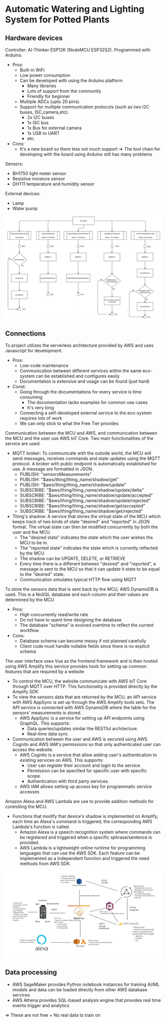 # Automatic Watering and Lighting System for Potted Plants

## Hardware devices

Controller: AI-Thinker ESP12K (NodeMCU ESP32S2). Programmed with Arduino.
+ Pros:
    + Built-in WiFi
    + Low power consumption
    + Can be developed with using the Arduino platform
        + Many libraries
        + Lots of support from the community
        + Friendly for beginner
    + Multiple ADCs (upto 20 pins).
    + Support for multiple communication protocols (such as two I2C buses, ISC,camera,etc).
        + 2x I2C buses
        + 1x ISC bus
        + 1x Bus for external camera
        + 1x USB to UART
        + etc.
+ Cons:
    + It's a new board so there less not much support => The tool chain for developing with the board using Arduino still has many problems

Sensors:
+ BH1750 light meter sensor
+ Resistive moisture sensor
+ DHT11 temperature and humidity sensor

External devices:
+ Lamp
+ Water pump

![MCUFlow](MCUFlow.png)

## Connections

To project utilizes the serverless architecture provided by AWS and uses Javascript for development.
+ Pros:
    + Low-code maintenance
    + Communication between different services within the same eco-system can be established and configures easily
    + Documentation is extensive and usage can be found (just hard)
+ Const:
    + Going through the documentations for every service is time consuming
        + The documentation lacks examples for common use cases
        + It's very long
    + Connecting a self-developed external service to the eco-system requires lots of work
    + We can only stick to what the Free Tier provides

Communication between the MCU and AWS, and communication between the MCU and the user use AWS IoT Core. Two main functionalities of the service are used:
+ MQTT broker: To communicate with the outside world, the MCU will send messages, receives commands and state updates using the MQTT protocol. A broker with public endpoint is automatically established for use. A message are formatted in JSON.
    + PUBLISH: "sensorsMeasurements"
    + PUBLISH: "$aws/thing/thing_name/shadow/get"
    + PUBLISH: "$aws/thing/thing_name/shadow/update"
    + SUBSCRIBE: "$aws/thing/thing_name/shadow/update/delta"
    + SUBSCRIBE: "$aws/thing/thing_name/shadow/update/accepted"
    + SUBSCRIBE: "$aws/thing/thing_name/shadow/update/rejected"
    + SUBSCRIBE: "$aws/thing/thing_name/shadow/get/accepted"
    + SUBSCRIBE: "$aws/thing/thing_name/shadow/get/rejected"
+ Thing's shadow: A service that stores the virtual state of the MCU which keeps track of two kinds of state "desired" and "reported" in JSON format. The virtual state can then be modified concurrently by both the user and the MCU.
    + The "desired state" indicates the state which the user wishes the MCU to be in.
    + The "reported state" indicates the state which is currently reflected by the MCU
    + The shadow can be UPDATE, DELETE, or RETRIEVE
    + Every time there is a different between "desired" and "reported", a message is sent to the MCU so that it can update it state to be equal to the "desired" state.
    + Communication simulates typical HTTP flow using MQTT

To store the sensors data that is sent back by the MCU, AWS DynamoDB is used. This is a NoSQL database and each column and their values are determined by the MCU
+ Pros:
    + High concurrently read/write rate
    + Do not have to spent time designing the database
    + The database "schema" is evolved overtime to reflect the current workflow
+ Cons:
    + Database schema can become messy if not planned carefully
    + Client code must handle nullable fields since there is no explicit schema

The user interface uses Vue as the frontend framework and is then hosted using AWS Amplify this service provides tools for setting up common features that are required by a website
+ To control the MCU, the website communicate with AWS IoT Core through MQTT over HTTP. This functionality is provided directly by the Amplify SDK
+ To view the sensors data that are returned by the MCU, an API service with AWS AppSync is set up through the AWS Amplify tools sets. The API service is connected with AWS DynamoDB where the table for the sensors' measurements is stored.
    + AWS AppSync is a service for setting up API endpoints using GraphQL. This supports:
        + Data queries/updates similar the RESTful architecture.
        + Real-time data sync
+ Communication between the user and AWS is secured using AWS Cognito and AWS IAM's permissions so that only authenticated user can access the website.
    + AWS Cognito is a service that allow adding user's authentication to existing services on AWS. This supports:
        + User can register their account and login to the service.
        + Permission can be specified for specific user with specific scope.
        + Authentication with third party services.
    + AWS IAM allows setting up access key for programmatic service accesses

Amazon Alexa and AWS Lambda are use to provide addition methods for controlling the MCU.
+ Functions that modify that device's shadow is implemented on Amplify, each time an Alexa's command is triggered, the corresponding AWS Lambda's function is called.
    + Amazon Alexa is a speech recognition system where commands can be registered and triggered when a specific sphrase/sentence is provided.
    + AWS Lambda is a lightweight online runtime for programming languages that can use the AWS SDK. Each feature can be implemented as a independent function and triggered the need methods from AWS SDK.

![Overview](Overview.png)

## Data processing

+ AWS SageMaker provides Python notebook instances for training AI/ML models and data can be loaded directly from other AWS database services
+ AWS Athena provides SQL-based analysis engine that provides real time events trigger and analytics

=> These are not free + No real data to train on
